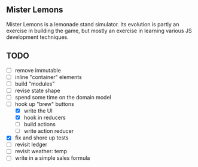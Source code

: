 ## Mister Lemons

Mister Lemons is a lemonade stand simulator. Its evolution is partly an
exercise in building the game, but mostly an exercise in learning various JS
development techniques.



## TODO

- [ ] remove immutable
- [ ] inline "container" elements
- [ ] build "modules"
- [ ] revise state shape
- [ ] spend some time on the domain model
- [ ] hook up "brew" buttons
  - [x] write the UI
  - [x] hook in reducers
  - [ ] build actions
  - [ ] write action reducer
- [x] fix and shore up tests
- [ ] revisit ledger
- [ ] revisit weather: temp
- [ ] write in a simple sales formula
